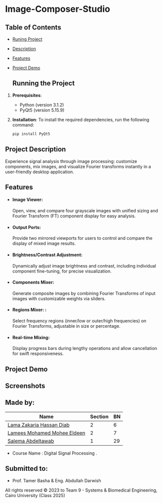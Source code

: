 # Image-Composer-Studio

## Table of Contents

- [Runing Project](#running-project)
- [Description](#description)
- [Features](#features)
- [Project Demo](#project-demo)

  ## Running the Project

1. **Prerequisites**:
   - Python (version 3.1.2)
   - PyQt5 (version 5.15.9)

2. **Installation**:
   To install the required dependencies, run the following command:
   ```bash
   pip install PyQt5

## Project Description

Experience signal analysis through image processing: customize components, mix images, and visualize Fourier transforms instantly in a user-friendly desktop application.

## Features

- #### Image Viewer:
  Open, view, and compare four grayscale images with unified sizing and Fourier Transform (FT) component display for easy analysis.
- #### Output Ports:
  Provide two mirrored viewports for users to control and compare the display of mixed image results.
- #### Brightness/Contrast Adjustment:
   Dynamically adjust image brightness and contrast, including individual component fine-tuning, for precise visualization.
- #### Components Mixer:
  Generate composite images by combining Fourier Transforms of input images with customizable weights via sliders.
- #### Regions Mixer: :
  Select frequency regions (inner/low or outer/high frequencies) on Fourier Transforms, adjustable in size or percentage.
- #### Real-time Mixing:
  Display progress bars during lengthy operations and allow cancellation for swift responsiveness.

## Project Demo

## Screenshots


## Made by:

| Name                           | Section | BN  |
| ------------------------------ | ------- | --- |
| [Lama Zakaria Hassan Diab](https://github.com/lamalozo)              | 2 | 6  |
| [Lamees Mohamed Mohee Eldeen](https://github.com/lameesmohee)        | 2 | 7 |
| [Salema Abdeltawab](https://github.com/SalmaAbeltawab)        | 1 | 29 |

- Course Name : Digital Signal Processing .

## Submitted to:

- Prof. Tamer Basha & Eng. Abdullah Darwish

All rights reserved © 2023 to Team 9 - Systems & Biomedical Engineering, Cairo University (Class 2025)
